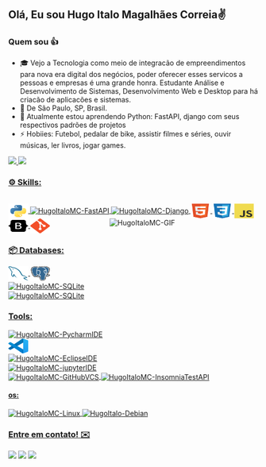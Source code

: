## Olá, Eu sou Hugo Italo Magalhães Correia✌️

### Quem sou 👍

- 🎓 Vejo a Tecnologia como meio de integracão de empreendimentos para nova era digital dos negócios, poder oferecer esses servicos a pessoas e empresas é uma grande honra. Estudante Análise e Desenvolvimento de Sistemas, Desenvolvimento Web e Desktop para há criacão de aplicacões e sistemas.
- 📌 De São Paulo, SP, Brasil. 
- 🌱 Atualmente estou aprendendo Python: FastAPI, django com seus respectivos padrões de projetos
- ⚡ Hobiies: Futebol, pedalar de bike, assistir filmes e séries, ouvir músicas, ler livros, jogar games.
<div>
    <a href="https://github.com/HugoItaloMC">
        <img height="180em" src="https://github-readme-stats.vercel.app/api?username=HugoItaloMC&show_icons=true&theme=dracula&include_all_commits=true&count_private=true"/>
        <img height="180em" src="https://github-readme-stats.vercel.app/api/top-langs/?username=HugoItaloMC&layout=compact&langs_count=7&theme=dracula"/>
</div>

### ⚙ Skills:

<div style="display: inline_block"><br>
    <img align="center" alt="HugoItaloMC-Python" height="30" width="40" src="https://raw.githubusercontent.com/devicons/devicon/master/icons/python/python-original.svg">
    <img align="center" alt="HugoItaloMC-FastAPI" height="40" width="110" src="https://fastapi.tiangolo.com/img/logo-margin/logo-teal.png">
    <img align="center" alt="HugoItaloMC-Django" height="30" width="40" src="https://cdn.jsdelivr.net/gh/devicons/devicon/icons/django/django-plain.svg">
    <img align="center" alt="HugoItaloMc-HTML" height="30" width="40" src="https://raw.githubusercontent.com/devicons/devicon/master/icons/html5/html5-original.svg">
    <img align="center" alt="HugoItaloMC-CSS" height="30" width="40" src="https://raw.githubusercontent.com/devicons/devicon/master/icons/css3/css3-original.svg">
    <img align="center" alt="HugoItaloMC-JavaScript" height="30" width="40" src="https://raw.githubusercontent.com/devicons/devicon/master/icons/javascript/javascript-original.svg">
    <img align="center" alt="HugoItaloMC-Bootstrap" height="30" width="40" src="https://raw.githubusercontent.com/devicons/devicon/master/icons/bootstrap/bootstrap-plain.svg">
     <img align="center" alt="HugoItaloMC-GIT" height="30" width="40" src="https://raw.githubusercontent.com/devicons/devicon/master/icons/git/git-original.svg">
    <img align="right" alt="HugoItaloMC-GIF" height="300" width="300" src="https://cdn.discordapp.com/attachments/1037569752090030171/1039252775030235176/e426702edf874b181aced1e2fa5c6cde.gif">
</div>


  
### 📦 Databases:
<div>
    <img align="center" alt="HugoItaloMC-MySQL" height="30" width="40" src="https://raw.githubusercontent.com/devicons/devicon/master/icons/mysql/mysql-original.svg">
    <img align="center" alt="HugoItaloMC-PostgreSQL" height="30" width="41" src="https://raw.githubusercontent.com/devicons/devicon/master/icons/postgresql/postgresql-original.svg">
    <img align="center" alt="HugoItaloMC-SQLite" height="30" width="40" src="https://cdn.jsdelivr.net/gh/devicons/devicon/icons/sqlite/sqlite-original.svg">
    <img align="center" alt="HugoItaloMC-SQLite" height="30" width="40" src="https://www.svgrepo.com/show/331488/mongodb.svg">
  
</div>

###  Tools:
<div>
    <img align="center" alt="HugoItaloMC-PycharmIDE" height="30" width="40" src="https://cdn.jsdelivr.net/gh/devicons/devicon/icons/pycharm/pycharm-plain.svg">
    <img align="center" alt="HugoItaloMC-VSCodeIDE" height="30" width="40" src="https://raw.githubusercontent.com/devicons/devicon/master/icons/vscode/vscode-original.svg">
    <img align="center" alt="HugoItaloMC-EclipseIDE" height="30" width="30" src="https://user-images.githubusercontent.com/11943860/46922529-b28cdc80-cfe0-11e8-9aec-0091161d3599.png">
    <img align="center" alt="HugoItaloMC-jupyterIDE" height="30" width="120" src="https://jupyter.org/assets/logos/rectanglelogo-greytext-orangebody-greymoons.svg">
   <img align="center" alt="HugoItaloMC-GitHubVCS" height="30" width="40" src="https://cdn.jsdelivr.net/gh/devicons/devicon/icons/github/github-original.svg">
<img align="center" alt="HugoItaloMC-InsomniaTestAPI" height="30" width="120" src="https://insomnia.rest/images/insomnia-logo.svg">

    
#### os:
  <img align="center" alt="HugoItaloMC-Linux" height="30" width="30" src="https://www.seekpng.com/png/full/194-1946302_collection-of-free-penguin-svg-copyright-free-linux.png">
  <img align="center" alt="HugoItalo-Debian" height="30" width="30" src="https://www.shareicon.net/data/128x128/2015/09/16/101872_debian_512x512.png">
</div>
  
  
### Entre em contato! ✉️
<div>
    <a href="https://www.linkedin.com/in/hugo-correia-magalh%C3%A3es-402549212//" target="_blank"><img src="https://img.shields.io/badge/-LinkedIn-%230077B5?style=for-the-badge&logo=linkedin&logoColor=white" target="_blank"></a>
    <a href="https://www.facebook.com/hugoitalo.magalhaescorreia" target="_blank"><img src="https://img.shields.io/badge/-Facebook-%231877F2?style=for-the-badge&logo=facebook&logoColor=white" target="_blank"></a>
    <a href="https://wa.me/5511991591575?text=Ol%C3%A1+tudo+bem%3F+Espero+que+sim%21+J%C3%A1+respondo." target="_blank"><img src="https://img.shields.io/badge/-WhatsApp-%2325D366?style=for-the-badge&logo=whatsapp&logoColor=white" target="_blank"></a>
   </div>

